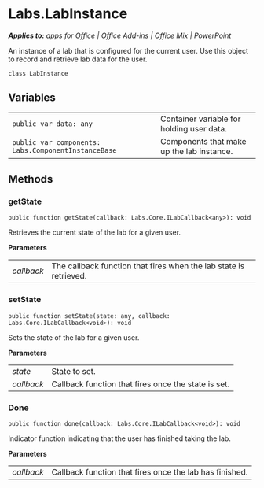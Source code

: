 
# Labs.LabInstance

 _**Applies to:** apps for Office | Office Add-ins | Office Mix | PowerPoint_

An instance of a lab that is configured for the current user. Use this object to record and retrieve lab data for the user.

```
class LabInstance
```


## Variables


|||
|:-----|:-----|
| `public var data: any`|Container variable for holding user data.|
| `public var components: Labs.ComponentInstanceBase`|Components that make up the lab instance.|

## Methods




### getState

 `public function getState(callback: Labs.Core.ILabCallback<any>): void`

Retrieves the current state of the lab for a given user.

 **Parameters**


|||
|:-----|:-----|
| _callback_|The callback function that fires when the lab state is retrieved.|

### setState

 `public function setState(state: any, callback: Labs.Core.ILabCallback<void>): void`

Sets the state of the lab for a given user.

 **Parameters**


|||
|:-----|:-----|
| _state_|State to set.|
| _callback_|Callback function that fires once the state is set.|

### Done

 `public function done(callback: Labs.Core.ILabCallback<void>): void`

Indicator function indicating that the user has finished taking the lab.

 **Parameters**


|||
|:-----|:-----|
| _callback_|Callback function that fires once the lab has finished.|
